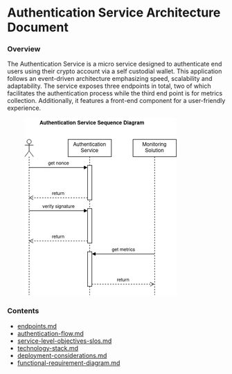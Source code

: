 # Authentication Service Architecture Document

### Overview

The Authentication Service is a micro service designed to authenticate end users using their crypto account via a self custodial wallet. This application follows an event-driven architecture emphasizing speed, scalability and adaptability. The service exposes three endpoints in total, two of which facilitates the authentication process while the third end point is for metrics collection. Additionally, it features a front-end component for a user-friendly experience.

<figure><img src=".gitbook/assets/authentication-service-sequence-diagram.png" alt=""><figcaption></figcaption></figure>

### Contents

* [endpoints.md](authentication-service-architecture-document/endpoints.md "mention")
* [authentication-flow.md](authentication-service-architecture-document/authentication-flow.md "mention")
* [service-level-objectives-slos.md](authentication-service-architecture-document/service-level-objectives-slos.md "mention")
* [technology-stack.md](authentication-service-architecture-document/technology-stack.md "mention")
* [deployment-considerations.md](authentication-service-architecture-document/deployment-considerations.md "mention")
* [functional-requirement-diagram.md](authentication-service-architecture-document/functional-requirement-diagram.md "mention")

